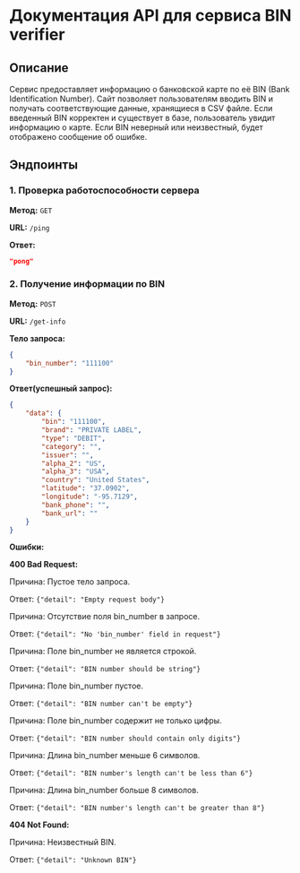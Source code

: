 # Документация API для сервиса BIN verifier

## Описание

Сервис предоставляет информацию о банковской карте по её BIN (Bank Identification Number). Сайт позволяет пользователям вводить BIN и получать соответствующие данные, хранящиеся в CSV файле. Если введенный BIN корректен и существует в базе, пользователь увидит информацию о карте. Если BIN неверный или неизвестный, будет отображено сообщение об ошибке.

## Эндпоинты

### 1. Проверка работоспособности сервера

**Метод:** `GET`

**URL:** `/ping`

**Ответ:**
```json
"pong" 
```

### 2. Получение информации по BIN

**Метод:** `POST`

**URL:** `/get-info`

**Тело запроса:**
```json
{
    "bin_number": "111100"
} 
```

**Ответ(успешный запрос):**
```json
{
    "data": {
        "bin": "111100",
        "brand": "PRIVATE LABEL",
        "type": "DEBIT",
        "category": "",
        "issuer": "",
        "alpha_2": "US",
        "alpha_3": "USA",
        "country": "United States",
        "latitude": "37.0902",
        "longitude": "-95.7129",
        "bank_phone": "",
        "bank_url": ""
    }
} 
```

**Ошибки:**

**400 Bad Request:**

Причина: Пустое тело запроса.

Ответ: `{"detail": "Empty request body"}`

Причина: Отсутствие поля bin_number в запросе.

Ответ: `{"detail": "No 'bin_number' field in request"}`

Причина: Поле bin_number не является строкой.

Ответ: `{"detail": "BIN number should be string"}`

Причина: Поле bin_number пустое.

Ответ: `{"detail": "BIN number can't be empty"}`

Причина: Поле bin_number содержит не только цифры.

Ответ: `{"detail": "BIN number should contain only digits"}`

Причина: Длина bin_number меньше 6 символов.

Ответ: `{"detail": "BIN number's length can't be less than 6"}`

Причина: Длина bin_number больше 8 символов.

Ответ: `{"detail": "BIN number's length can't be greater than 8"}`

**404 Not Found:**

Причина: Неизвестный BIN.

Ответ: `{"detail": "Unknown BIN"}`